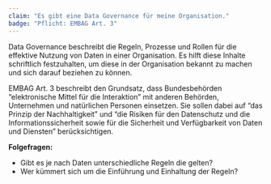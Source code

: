 ```yaml
---
claim: "Es gibt eine Data Governance für meine Organisation." 
badge: "Pflicht: EMBAG Art. 3"
---
```


Data Governance beschreibt die Regeln, Prozesse und Rollen für die effektive Nutzung von Daten in einer Organisation. Es hilft diese Inhalte schriftlich festzuhalten, um diese in der Organisation bekannt zu machen und sich darauf beziehen zu können.

EMBAG Art. 3 beschreibt den Grundsatz, dass Bundesbehörden “elektronische Mittel für die Interaktion” mit anderen Behörden, Unternehmen und natürlichen Personen einsetzen. Sie sollen dabei auf “das Prinzip der Nachhaltigkeit” und “die Risiken für den Datenschutz und die Informationssicherheit sowie für die Sicherheit und Verfügbarkeit von Daten und Diensten” berücksichtigen.

**Folgefragen:**

* Gibt es je nach Daten unterschiedliche Regeln die gelten?
* Wer kümmert sich um die Einführung und Einhaltung der Regeln?
